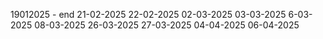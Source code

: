 19012025 - end
21-02-2025
22-02-2025
02-03-2025
03-03-2025
6-03-2025
08-03-2025
26-03-2025
27-03-2025
04-04-2025
06-04-2025
